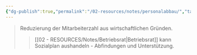 ```yaml
---
{"dg-publish":true,"permalink":"/02-resources/notes/personalabbau/","tags":["betriebsrat/information","beschäftigung"],"noteIcon":"","updated":"2025-09-05T10:12:30.000+02:00"}
---
```


>Reduzierung der Mitarbeiterzahl aus wirtschaftlichen Gründen.
>>[[02 - RESOURCES/Notes/Betriebsrat\|Betriebsrat]] kann Sozialplan aushandeln - Abfindungen und Unterstützung.